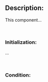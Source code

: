 Description:
------------

This component...

&nbsp;
### Initialization:

...

&nbsp;

### Condition:



